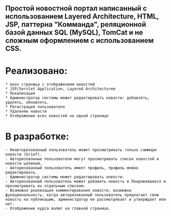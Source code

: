 ## Простой новостной портал написанный с использованием Layered Architecture, **HTML**, **JSP**, паттерна "Комманда", реляционной базой данных **SQL (MySQL)**, **TomCat** и не сложным оформлением с использованием **CSS**.

# **Реализовано**:
```
* main страница с отображением новостей
* JSP/Servlet Application, Layered Architecturem
* Локализация
* Администратор системы может редактировать новости: добавлять, удалять, обновлять.
* Регистрация пользователя
* Удаление новости
* Отображение всех новостей на одной странице
```

# **В разработке**:
```
- Неавторизованный пользователь может просматривать только саммари новости (brief).
- Авторизованные пользователи могут просматривать список новостей и новости целиком.
- Авторизованный пользователь имеет профиль, профиль можно редактировать.
- Администратор системы может редактировать новости.
- Авторизованный пользователь может добавить новость в Понравившееся и просматривать их отдельным списком.
- Возможно реализация комментирования новости, возможна функциональность, когда авторизованный пользователь предлагает свою новость на публикацию, администратор ее рассматривает и утверждает или нет.
- Отображение курса валют на главной странице.
```